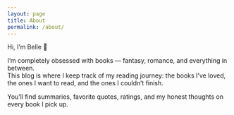 ```yaml
---
layout: page
title: About
permalink: /about/
---
```


Hi, I’m Belle 🌸  

I’m completely obsessed with books — fantasy, romance, and everything in between.  
This blog is where I keep track of my reading journey: the books I’ve loved, the ones I want to read, and the ones I couldn’t finish.  

You’ll find summaries, favorite quotes, ratings, and my honest thoughts on every book I pick up.  
